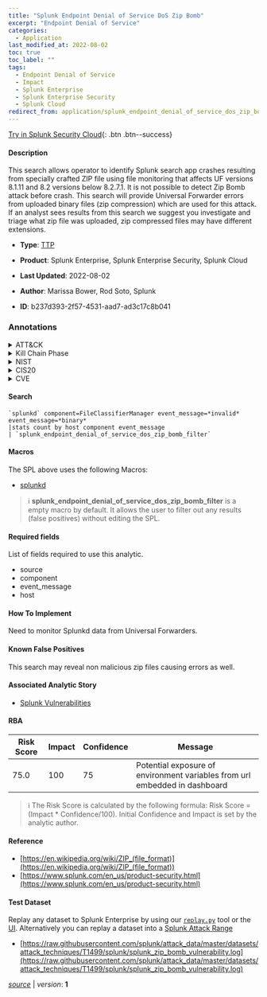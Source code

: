 ```yaml
---
title: "Splunk Endpoint Denial of Service DoS Zip Bomb"
excerpt: "Endpoint Denial of Service"
categories:
  - Application
last_modified_at: 2022-08-02
toc: true
toc_label: ""
tags:
  - Endpoint Denial of Service
  - Impact
  - Splunk Enterprise
  - Splunk Enterprise Security
  - Splunk Cloud
redirect_from: application/splunk_endpoint_denial_of_service_dos_zip_bomb/
---
```




[Try in Splunk Security Cloud](https://www.splunk.com/en_us/cyber-security.html){: .btn .btn--success}

#### Description

This search allows operator to identify Splunk search app crashes resulting from specially crafted ZIP file using file monitoring that affects UF versions 8.1.11 and 8.2 versions below 8.2.7.1. It is not possible to detect Zip Bomb attack before crash. This search will provide Universal Forwarder errors from uploaded binary files (zip compression) which are used for this attack. If an analyst sees results from this search we suggest you investigate and triage what zip file was uploaded, zip compressed files may have different extensions.

- **Type**: [TTP](https://github.com/splunk/security_content/wiki/Detection-Analytic-Types)
- **Product**: Splunk Enterprise, Splunk Enterprise Security, Splunk Cloud

- **Last Updated**: 2022-08-02
- **Author**: Marissa Bower, Rod Soto, Splunk
- **ID**: b237d393-2f57-4531-aad7-ad3c17c8b041

### Annotations
<details>
  <summary>ATT&CK</summary>

<div markdown="1">

#### [ATT&CK](https://attack.mitre.org/)

| ID          | Technique   | Tactic         |
| ----------- | ----------- |--------------- |
| [T1499](https://attack.mitre.org/techniques/T1499/) | Endpoint Denial of Service | Impact |

</div>
</details>


<details>
  <summary>Kill Chain Phase</summary>

<div markdown="1">

* Exploitation


</div>
</details>


<details>
  <summary>NIST</summary>

<div markdown="1">



</div>
</details>

<details>
  <summary>CIS20</summary>

<div markdown="1">

* CIS 3
* CIS 5
* CIS 16



</div>
</details>

<details>
  <summary>CVE</summary>

<div markdown="1">


</div>
</details>


#### Search

```
`splunkd` component=FileClassifierManager event_message=*invalid* event_message=*binary* 
|stats count by host component event_message 
| `splunk_endpoint_denial_of_service_dos_zip_bomb_filter`
```

#### Macros
The SPL above uses the following Macros:
* [splunkd](https://github.com/splunk/security_content/blob/develop/macros/splunkd.yml)

> :information_source:
> **splunk_endpoint_denial_of_service_dos_zip_bomb_filter** is a empty macro by default. It allows the user to filter out any results (false positives) without editing the SPL.



#### Required fields
List of fields required to use this analytic.
* source
* component
* event_message
* host



#### How To Implement
Need to monitor Splunkd data from Universal Forwarders.
#### Known False Positives
This search may reveal non malicious zip files causing errors as well.

#### Associated Analytic Story
* [Splunk Vulnerabilities](/stories/splunk_vulnerabilities)




#### RBA

| Risk Score  | Impact      | Confidence   | Message      |
| ----------- | ----------- |--------------|--------------|
| 75.0 | 100 | 75 | Potential exposure of environment variables from url embedded in dashboard |


> :information_source:
> The Risk Score is calculated by the following formula: Risk Score = (Impact * Confidence/100). Initial Confidence and Impact is set by the analytic author.


#### Reference

* [https://en.wikipedia.org/wiki/ZIP_(file_format)](https://en.wikipedia.org/wiki/ZIP_(file_format))
* [https://www.splunk.com/en_us/product-security.html](https://www.splunk.com/en_us/product-security.html)



#### Test Dataset
Replay any dataset to Splunk Enterprise by using our [`replay.py`](https://github.com/splunk/attack_data#using-replaypy) tool or the [UI](https://github.com/splunk/attack_data#using-ui).
Alternatively you can replay a dataset into a [Splunk Attack Range](https://github.com/splunk/attack_range#replay-dumps-into-attack-range-splunk-server)

* [https://raw.githubusercontent.com/splunk/attack_data/master/datasets/attack_techniques/T1499/splunk/splunk_zip_bomb_vulnerability.log](https://raw.githubusercontent.com/splunk/attack_data/master/datasets/attack_techniques/T1499/splunk/splunk_zip_bomb_vulnerability.log)



[*source*](https://github.com/splunk/security_content/tree/develop/detections/application/splunk_endpoint_denial_of_service_dos_zip_bomb.yml) \| *version*: **1**